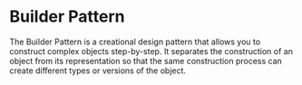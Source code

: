 # Builder Pattern 
The Builder Pattern is a creational design pattern that allows you to construct complex objects step-by-step. It separates the construction of an object from its representation so that the same construction process can create different types or versions of the object.
